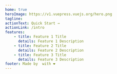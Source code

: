 ```yaml
---
home: true
heroImage: https://v1.vuepress.vuejs.org/hero.png
tagline:
actionText: Quick Start →
actionLink: /intro
features:
    - title: Feature 1 Title
      details: Feature 1 Description
    - title: Feature 2 Title
      details: Feature 2 Description
    - title: Feature 3 Title
      details: Feature 3 Description
footer: Made by  with ❤️
---
```

